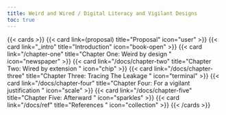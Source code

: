 ```yaml
---
title: Weird and Wired / Digital Literacy and Vigilant Designs
toc: true
---
```


{{< cards >}}
  	{{< card link=(proposal) title="Proposal" icon="user" >}}
	{{< card link="_intro" title="Introduction" icon="book-open" >}}
	{{< card link="/chapter-one" title="Chapter One: Weird by design " icon="newspaper" >}}
	{{< card link="/docs/chapter-two" title="Chapter Two: Wired by extension " icon="chip" >}}
	{{< card link="/docs/chapter-three" title="Chapter Three: Tracing The Leakage " icon="terminal" >}}
	{{< card link="/docs/chapter-four" title="Chapter Four: For a vigilant justification " icon="scale" >}}
	{{< card link="/docs/chapter-five" title="Chapter Five: Afterward " icon="sparkles" >}}
	{{< card link="/docs/ref" title="References " icon="collection" >}}
{{< /cards >}}

